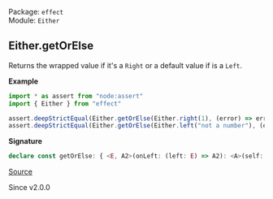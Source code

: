 Package: `effect`<br />
Module: `Either`<br />

## Either.getOrElse

Returns the wrapped value if it's a `Right` or a default value if is a `Left`.

**Example**

```ts
import * as assert from "node:assert"
import { Either } from "effect"

assert.deepStrictEqual(Either.getOrElse(Either.right(1), (error) => error + "!"), 1)
assert.deepStrictEqual(Either.getOrElse(Either.left("not a number"), (error) => error + "!"), "not a number!")
```

**Signature**

```ts
declare const getOrElse: { <E, A2>(onLeft: (left: E) => A2): <A>(self: Either<A, E>) => A2 | A; <A, E, A2>(self: Either<A, E>, onLeft: (left: E) => A2): A | A2; }
```

[Source](https://github.com/Effect-TS/effect/tree/main/packages/effect/src/Either.ts#L536)

Since v2.0.0